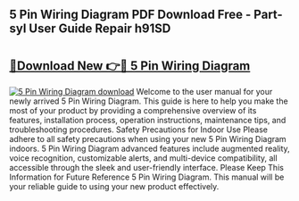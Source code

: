 ## 5 Pin Wiring Diagram PDF Download Free - Part-syl User Guide Repair h91SD

# <h2><a href="http://dfmjwba.blite.top/?on=5+Pin+Wiring+Diagram">🔗Download New 👉🔴 5 Pin Wiring Diagram</a></h2>

[![5 Pin Wiring Diagram download](https://i.imgur.com/lujVjoI.png)](http://dfmjwba.blite.top/?on=5+Pin+Wiring+Diagram)
Welcome to the user manual for your newly arrived 5 Pin Wiring Diagram. This guide is here to help you make the most of your product by providing a comprehensive overview of its features, installation process, operation instructions, maintenance tips, and troubleshooting procedures. Safety Precautions for Indoor Use Please adhere to all safety precautions when using your new 5 Pin Wiring Diagram indoors. 5 Pin Wiring Diagram advanced features include augmented reality, voice recognition, customizable alerts, and multi-device compatibility, all accessible through the sleek and user-friendly interface. Please Keep This Information for Future Reference 5 Pin Wiring Diagram. This manual will be your reliable guide to using your new product effectively.
